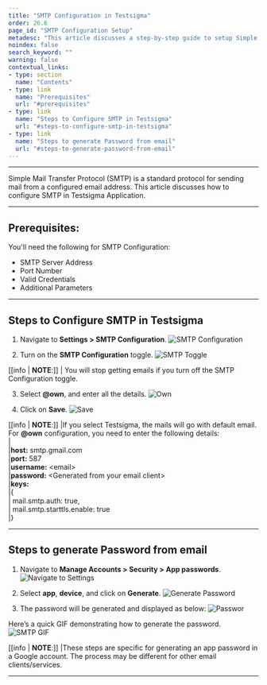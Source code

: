 ```yaml
---
title: "SMTP Configuration in Testsigma"
order: 26.6
page_id: "SMTP Configuration Setup"
metadesc: "This article discusses a step-by-step guide to setup Simple Mail Transfer Protocol (SMTP) to trigger emails from a configured email address."
noindex: false
search_keyword: ""
warning: false
contextual_links:
- type: section
  name: "Contents"
- type: link
  name: "Prerequisites"
  url: "#prerequisites"
- type: link
  name: "Steps to Configure SMTP in Testsigma"
  url: "#steps-to-configure-smtp-in-testsigma"
- type: link
  name: "Steps to generate Password from email"
  url: "#steps-to-generate-password-from-email"
---
```


---

Simple Mail Transfer Protocol (SMTP) is a standard protocol for sending mail from a configured email address. This article discusses how to configure SMTP in Testsigma Application. 

---

## **Prerequisites:**

You'll need the following for SMTP Configuration:

- SMTP Server Address
- Port Number
- Valid Credentials
- Additional Parameters

---

## **Steps to Configure SMTP in Testsigma**

1. Navigate to **Settings > SMTP Configuration**.
![SMTP Configuration](https://s3.amazonaws.com/static-docs.testsigma.com/new_images/projects/applications/smtp.png)


2. Turn on the **SMTP Configuration** toggle.
![SMTP Toggle](https://s3.amazonaws.com/static-docs.testsigma.com/new_images/projects/applications/smtp_toggle.png)


[[info | **NOTE**:]]
| You will stop getting emails if you turn off the SMTP Configuration toggle. 


3. Select **@own**, and enter all the details.
![Own](https://s3.amazonaws.com/static-docs.testsigma.com/new_images/projects/applications/SMTP_details.png)


4. Click on **Save**.
![Save](https://s3.amazonaws.com/static-docs.testsigma.com/new_images/projects/applications/Save.png) 


[[info | **NOTE**:]]
|If you select Testsigma, the mails will go with default email. For **@own** configuration, you need to enter the following details:<br>
|<br>
|**host:** smtp.gmail.com<br>
|**port:** 587<br>
|**username:** &lt;email&gt; <br>
|**password:** &lt;Generated from your email client&gt; <br>
|**keys:** <br>
|{<br>
|    mail.smtp.auth: true,<br>
|    mail.smtp.starttls.enable: true<br>
|}<br>


--- 


## **Steps to generate Password from email**


1. Navigate to **Manage Accounts > Security > App passwords**.
![Navigate to Settings](https://s3.amazonaws.com/static-docs.testsigma.com/new_images/projects/applications/appasswords.png)


2. Select **app**, **device**, and click on **Generate**.
![Generate Password](https://s3.amazonaws.com/static-docs.testsigma.com/new_images/projects/applications/Generate.png)


3. The password will be generated and displayed as below:
![Passwor](https://s3.amazonaws.com/static-docs.testsigma.com/new_images/projects/applications/password.png)



Here’s a quick GIF demonstrating how to generate the password.
![SMTP GIF](https://s3.amazonaws.com/static-docs.testsigma.com/new_images/projects/applications/SMTPGIF.gif)


[[info | **NOTE**:]]
|These steps are specific for generating an app password in a Google account. The process may be different for other email clients/services.



---
